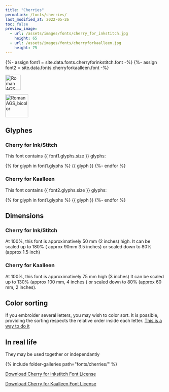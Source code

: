 ```yaml
---
title: "Cherries"
permalink: /fonts/cherries/
last_modified_at: 2022-05-26
toc: false
preview_image:
  - url: /assets/images/fonts/cherry_for_inkstitch.jpg
    height: 65
  - url: /assets/images/fonts/cherryforkaalleen.jpg
    height: 75
---
```

{%- assign font1 = site.data.fonts.cherryforinkstitch.font -%}
{%- assign font2 = site.data.fonts.cherryforkaalleen.font -%}


<img 
     src="/assets/images/fonts/cherry_for_inkstitch.jpg"
     alt="Roman AGS" height="48">
     
<img 
     src="/assets/images/fonts/cherryforkaalleen.jpg"
     alt="Roman AGS_bicolor" height="72">


## Glyphes
### Cherry for Ink/Stitch

This font contains  {{ font1.glyphs.size }} glyphs:

{% for glyph in font1.glyphs %}
{{ glyph }}
{%- endfor %}

### Cherry for Kaalleen

This font contains  {{ font2.glyphs.size }} glyphs:

{% for glyph in font1.glyphs %}
{{ glyph }}
{%- endfor %}

## Dimensions
### Cherry for Ink/Stitch
At 100%, this font is approximatively  50 mm (2 inches) high. 
It can be scaled up to 180% ( approx 90mm 3.5 inches) or scaled down to 80% (approx 1.5 inch)
### Cherry for Kaalleen
At 100%, this font is approximatively 75 mm high (3 inches)
It can be scaled up to 130% (approx 100 mm, 4 inches ) or scaled down to 80% (approx 60 mm, 2 inches).

## Color sorting
If you embroider several letters, you may wish to color sort. It is possible, providing the sorting respects the relative order inside each letter. [This is a way to do it](https://inkstitch.org/en/docs/lettering/#color-sorting)


## In real life

They may be used together or independantly

{% include folder-galleries path="fonts/cherries/" %}


[Download Cherry for inkstitch Font License](https://github.com/inkstitch/inkstitch/tree/main/fonts/cherryforinkstitch/LICENSE)

[Download Cherry for Kaalleen Font License](https://github.com/inkstitch/inkstitch/tree/main/fonts/cherryforkaalleen/LICENSE)

